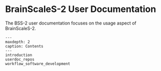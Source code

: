# BrainScaleS-2 User Documentation

The BSS-2 user documentation focuses on the usage aspect of BrainScaleS-2.

```{toctree}
---
maxdepth: 2
caption: Contents
---
introduction
userdoc_repos
workflow_software_development
```
